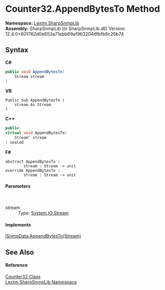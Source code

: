 # Counter32.AppendBytesTo Method 
 

**Namespace:**&nbsp;<a href="N_Lextm_SharpSnmpLib">Lextm.SharpSnmpLib</a><br />**Assembly:**&nbsp;SharpSnmpLib (in SharpSnmpLib.dll) Version: 12.4.0+601762d0e653a71ebb69af963204dfbfb6c26b74

## Syntax

**C#**<br />
``` C#
public void AppendBytesTo(
	Stream stream
)
```

**VB**<br />
``` VB
Public Sub AppendBytesTo ( 
	stream As Stream
)
```

**C++**<br />
``` C++
public:
virtual void AppendBytesTo(
	Stream^ stream
) sealed
```

**F#**<br />
``` F#
abstract AppendBytesTo : 
        stream : Stream -> unit 
override AppendBytesTo : 
        stream : Stream -> unit 
```


#### Parameters
&nbsp;<dl><dt>stream</dt><dd>Type: <a href="https://docs.microsoft.com/dotnet/api/system.io.stream" target="_blank" rel="noopener noreferrer">System.IO.Stream</a><br /></dd></dl>

#### Implements
<a href="M_Lextm_SharpSnmpLib_ISnmpData_AppendBytesTo">ISnmpData.AppendBytesTo(Stream)</a><br />

## See Also


#### Reference
<a href="T_Lextm_SharpSnmpLib_Counter32">Counter32 Class</a><br /><a href="N_Lextm_SharpSnmpLib">Lextm.SharpSnmpLib Namespace</a><br />
